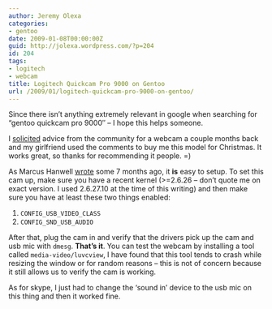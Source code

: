 ```yaml
---
author: Jeremy Olexa
categories:
- gentoo
date: 2009-01-08T00:00:00Z
guid: http://jolexa.wordpress.com/?p=204
id: 204
tags:
- logitech
- webcam
title: Logitech Quickcam Pro 9000 on Gentoo
url: /2009/01/logitech-quickcam-pro-9000-on-gentoo/
---
```


Since there isn&#8217;t anything extremely relevant in google when searching for &#8220;gentoo quickcam pro 9000&#8243; &#8211; I hope this helps someone.

I [solicited][1] advice from the community for a webcam a couple months back and my girlfriend used the comments to buy me this model for Christmas. It works great, so thanks for recommending it people. =)

As Marcus Hanwell [wrote][2] some 7 months ago, it **is** easy to setup. To set this cam up, make sure you have a recent kernel (>=2.6.26 &#8211; don&#8217;t quote me on exact version. I used 2.6.27.10 at the time of this writing) and then make sure you have at least these two things enabled:

  1. `CONFIG_USB_VIDEO_CLASS`
  2. `CONFIG_SND_USB_AUDIO`

After that, plug the cam in and verify that the drivers pick up the cam and usb mic with `dmesg`. **That&#8217;s it**. You can test the webcam by installing a tool called `media-video/luvcview`, I have found that this tool tends to crash while resizing the window or for random reasons &#8211; this is not of concern because it still allows us to verify the cam is working.

As for skype, I just had to change the &#8216;sound in&#8217; device to the usb mic on this thing and then it worked fine.

 [1]: http://blog.jolexa.net/2008/11/13/gentoo-best-webcam/
 [2]: http://blog.cryos.net/archives/183-New-Webcam-and-Linux.html
